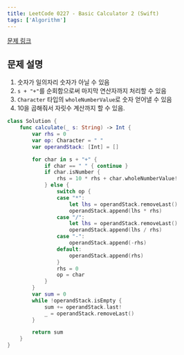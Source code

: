 ```yaml
---
title: LeetCode 0227 - Basic Calculator 2 (Swift)
tags: ['Algorithm']
---
```


[문제 링크](https://leetcode.com/problems/basic-calculator-ii/description/)

## 문제 설명

1. 숫자가 일의자리 숫자가 아닐 수 있음
2. `s + "+"`를 순회함으로써 마지막 연산자까지 처리할 수 있음
3. `Character` 타입의 `wholeNumberValue`로 숫자 얻어낼 수 있음
4. 10을 곱해줘서 자릿수 계산까지 할 수 있음.

```swift
class Solution {
    func calculate(_ s: String) -> Int {
        var rhs = 0
        var op: Character = " "
        var operandStack: [Int] = []

        for char in s + "+" {
            if char == " " { continue }
            if char.isNumber {
                rhs = 10 * rhs + char.wholeNumberValue!
            } else {
                switch op {
                case "*":
                    let lhs = operandStack.removeLast()
                    operandStack.append(lhs * rhs)
                case "/":
                    let lhs = operandStack.removeLast()
                    operandStack.append(lhs / rhs)
                case "-":
                    operandStack.append(-rhs)
                default:
                    operandStack.append(rhs)
                }
                rhs = 0
                op = char
            }
        }
        var sum = 0
        while !operandStack.isEmpty {
            sum += operandStack.last!
            _ = operandStack.removeLast()
        }

        return sum
    }
}
```
